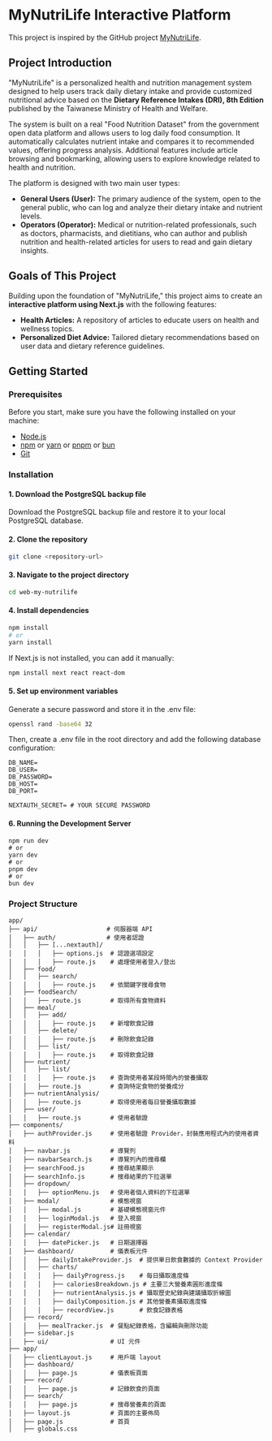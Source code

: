 # MyNutriLife Interactive Platform

This project is inspired by the GitHub project [MyNutriLife](https://github.com/KrystalChang/DB_project_MyNutriLife).

## Project Introduction

"MyNutriLife" is a personalized health and nutrition management system designed to help users track daily dietary intake and provide customized nutritional advice based on the **Dietary Reference Intakes (DRI), 8th Edition** published by the Taiwanese Ministry of Health and Welfare.

The system is built on a real "Food Nutrition Dataset" from the government open data platform and allows users to log daily food consumption. It automatically calculates nutrient intake and compares it to recommended values, offering progress analysis. Additional features include article browsing and bookmarking, allowing users to explore knowledge related to health and nutrition.

The platform is designed with two main user types:

- **General Users (User):** The primary audience of the system, open to the general public, who can log and analyze their dietary intake and nutrient levels.
- **Operators (Operator):** Medical or nutrition-related professionals, such as doctors, pharmacists, and dietitians, who can author and publish nutrition and health-related articles for users to read and gain dietary insights.

## Goals of This Project

Building upon the foundation of "MyNutriLife," this project aims to create an **interactive platform using Next.js** with the following features:

- **Health Articles:** A repository of articles to educate users on health and wellness topics.
- **Personalized Diet Advice:** Tailored dietary recommendations based on user data and dietary reference guidelines.

## Getting Started

### Prerequisites

Before you start, make sure you have the following installed on your machine:

- [Node.js](https://nodejs.org/en/)
- [npm](https://www.npmjs.com/) or [yarn](https://yarnpkg.com/) or [pnpm](https://pnpm.io/) or [bun](https://bunpkg.com/)
- [Git](https://git-scm.com/)

### Installation

#### 1. Download the PostgreSQL backup file

Download the PostgreSQL backup file and restore it to your local PostgreSQL database.

#### 2. Clone the repository

```bash
git clone <repository-url>
```

#### 3. Navigate to the project directory

```bash
cd web-my-nutrilife
```

#### 4. Install dependencies

```bash
npm install
# or
yarn install
```

If Next.js is not installed, you can add it manually:

```
npm install next react react-dom
```

#### 5. Set up environment variables

Generate a secure password and store it in the .env file:

```bash
openssl rand -base64 32
```

Then, create a .env file in the root directory and add the following database configuration:

```
DB_NAME=
DB_USER=
DB_PASSWORD=
DB_HOST=
DB_PORT=

NEXTAUTH_SECRET= # YOUR SECURE PASSWORD
```

#### 6. Running the Development Server

```
npm run dev
# or
yarn dev
# or
pnpm dev
# or
bun dev
```

### Project Structure

```
app/
├── api/                   # 伺服器端 API
│   ├── auth/              # 使用者認證
│   │   ├── [...nextauth]/
│   │   │   ├── options.js  # 認證選項設定
│   │   │   ├── route.js    # 處理使用者登入/登出
│   ├── food/
│   │   ├── search/
│   │   │   ├── route.js    # 依關鍵字搜尋食物
│   ├── foodSearch/
│   │   ├── route.js        # 取得所有食物資料
│   ├── meal/
│   │   ├── add/
│   │   │   ├── route.js    # 新增飲食記錄
│   │   ├── delete/
│   │   │   ├── route.js    # 刪除飲食記錄
│   │   ├── list/
│   │   │   ├── route.js    # 取得飲食記錄
│   ├── nutrient/
│   │   ├── list/
│   │   │   ├── route.js    # 查詢使用者某段時間內的營養攝取
│   │   ├── route.js        # 查詢特定食物的營養成分
│   ├── nutrientAnalysis/
│   │   ├── route.js        # 取得使用者每日營養攝取數據
│   ├── user/
│   │   ├── route.js        # 使用者驗證
├── components/
│   ├── authProvider.js     # 使用者驗證 Provider，封裝應用程式內的使用者資料
│   ├── navbar.js           # 導覽列
│   ├── navbarSearch.js     # 導覽列內的搜尋欄
│   ├── searchFood.js       # 搜尋結果顯示
│   ├── searchInfo.js       # 搜尋結果的下拉選單
│   ├── dropdown/
│   │   ├── optionMenu.js   # 使用者個人資料的下拉選單
│   ├── modal/              # 模態視窗
│   │   ├── modal.js        # 基礎模態視窗元件
│   │   ├── loginModal.js   # 登入視窗
│   │   ├── registerModal.js# 註冊視窗
│   ├── calendar/
│   │   ├── datePicker.js   # 日期選擇器
│   ├── dashboard/          # 儀表板元件
│   │   ├── dailyIntakeProvider.js  # 提供單日飲食數據的 Context Provider
│   │   ├── charts/
│   │   │   ├── dailyProgress.js    # 每日攝取進度條
│   │   │   ├── caloriesBreakdown.js # 主要三大營養素圓形進度條
│   │   │   ├── nutrientAnalysis.js # 攝取歷史紀錄與建議攝取折線圖
│   │   │   ├── dailyComposition.js # 其他營養素攝取進度條
│   │   │   ├── recordView.js       # 飲食記錄表格
│   ├── record/
│   │   ├── mealTracker.js  # 餐點紀錄表格，含編輯與刪除功能
│   ├── sidebar.js
│   ├── ui/                 # UI 元件
├── app/
│   ├── clientLayout.js     # 用戶端 layout
│   ├── dashboard/
│   │   ├── page.js         # 儀表板頁面
│   ├── record/
│   │   ├── page.js         # 記錄飲食的頁面
│   ├── search/
│   │   ├── page.js         # 搜尋營養素的頁面
│   ├── layout.js           # 頁面的主要佈局
│   ├── page.js             # 首頁
│   ├── globals.css
```
